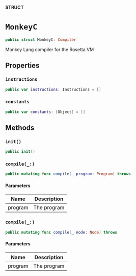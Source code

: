 **STRUCT**

# `MonkeyC`

```swift
public struct MonkeyC: Compiler
```

Monkey Lang compiler for the Rosetta VM

## Properties
### `instructions`

```swift
public var instructions: Instructions = []
```

### `constants`

```swift
public var constants: [Object] = []
```

## Methods
### `init()`

```swift
public init()
```

### `compile(_:)`

```swift
public mutating func compile(_ program: Program) throws
```

#### Parameters

| Name | Description |
| ---- | ----------- |
| program | The program |

### `compile(_:)`

```swift
public mutating func compile(_ node: Node) throws
```

#### Parameters

| Name | Description |
| ---- | ----------- |
| program | The program |
